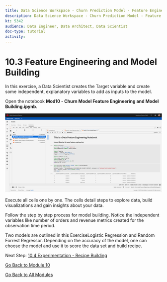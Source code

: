 ```yaml
---
title: Data Science Workspace - Churn Prediction Model - Feature Engineering and Model Building
description: Data Science Workspace - Churn Prediction Model - Feature Engineering and Model Building
kt: 5342
audience: Data Engineer, Data Architect, Data Scientist
doc-type: tutorial
activity: 
---
```


# 10.3 Feature Engineering and Model Building

In this exercise, a Data Scientist creates the Target variable and create some independent, explanatory variables to add as inputs to the model.

Open the notebook **Mod10 - Churn Model Feature Engineering and Model Building.ipynb**.

![DSW](./images/dswchmfe.png)

Execute all cells one by one. The cells detail steps to explore data, build visualizations and gain insights about your data.

Follow the step by step process for model building. Notice the independent variables like number of orders and revenue metrics created for the observation time period.

Two models are outlined in this ExerciseLogistic Regression and Random Forrest Regressor. Depending on the accuracy of the model, one can choose the model and use it to score the data set and build recipe.

Next Step: [10.4 Experimentation - Recipe Building](./ex4.md)

[Go Back to Module 10](./data-science-workspace-churn-prediction-model.md)

[Go Back to All Modules](../../overview.md)
